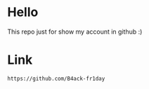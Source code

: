 # Hello

This repo just for show my account in github :)

# Link

```
https://github.com/B4ack-fr1day

```
